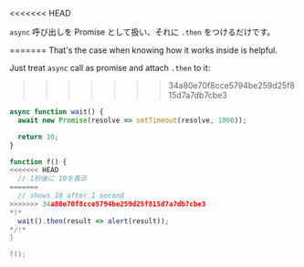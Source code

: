 
<<<<<<< HEAD

`async` 呼び出しを Promise として扱い、それに `.then` をつけるだけです。

=======
That's the case when knowing how it works inside is helpful.

Just treat `async` call as promise and attach `.then` to it:
>>>>>>> 34a80e70f8cce5794be259d25f815d7a7db7cbe3
```js run
async function wait() {
  await new Promise(resolve => setTimeout(resolve, 1000));

  return 10;
}

function f() {
<<<<<<< HEAD
  // 1秒後に 10を表示
=======
  // shows 10 after 1 second
>>>>>>> 34a80e70f8cce5794be259d25f815d7a7db7cbe3
*!*
  wait().then(result => alert(result));
*/!*
}

f();
```
